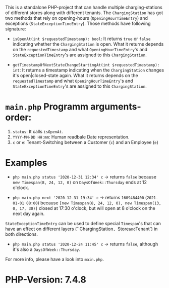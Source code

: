 This is a standalone PHP-project that can handle multiple charging-stations of different stores along with different tenants. 
The `ChargingStation` has got two methods that rely on opening-hours (`OpeningHourTimeEntry`) and exceptions (`StateExceptionTimeEntry`).
Those methods have following signature:

* `isOpenAt(int $requestedTimestamp): bool`: It returns `true` or `false` indicating whether the `ChargingStation` is open.
What it returns depends on the `requestedTimestamp` and what `OpeningHourTimeEntry`'s and `StateExceptionTimeEntry`'s are assigned to this `ChargingStation`. 

* `getTimestampOfNextStateChangeStartingAt(int $requestedTimestamp): int`: It returns a timestamp indicating when
the `ChargingStation` changes it's open|closed-state again. 
What it returns depends on the `requestedTimestamp` and what `OpeningHourTimeEntry`'s and `StateExceptionTimeEntry`'s are assigned to this `ChargingStation`. 

# `main.php` Programm arguments-order:

1. `status`: It calls `isOpenAt`.
2. `YYYY-MM-DD HH:mm`: Human readbale Date representation.
3. `c` or `e`: Tenant-Switching between a Customer (`c`) and an Employee (`e`)

# Examples

* `php main.php status '2020-12-31 12:34' c` -> returns `false` because 
`new Timespan(8, 24, 12, 0)` on `DaysOfWeek::Thursday` ends at 12 o'clock.

* `php main.php next '2020-12-31 19:34' c` -> returns `1609484400` (`2021-01-01 08:00`) because 
`[new Timespan(8, 24, 12, 0), new Timespan(13, 0, 17, 30)]` closed at 17:30 o'clock, but will open at 8 o'clock on the next day again.

`StateExceptionTimeEntry` can be used to define special `Timespan`'s that can have an effect on different layers (``ChargingStation`, `Store` and `Tenant`) in both directions.

* `php main.php status '2020-12-24 11:45' c` -> returns `false`, although it's also a `DaysOfWeek::Thursday`.

For more info, please have a look into `main.php`.

# PHP-Version: 7.4.8
